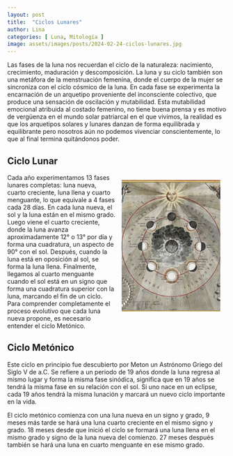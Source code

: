 ```yaml
---
layout: post
title:  "Ciclos Lunares"
author: Lina
categories: [ Luna, Mitología ]
image: assets/images/posts/2024-02-24-ciclos-lunares.jpg
---
```


Las fases de la luna nos recuerdan el ciclo de la naturaleza: nacimiento, crecimiento, maduración y descomposición. La luna y su ciclo también son una metáfora de la menstruación femenina, donde el cuerpo de la mujer se sincroniza con el ciclo cósmico de la luna. En cada fase se experimenta la encarnación de un arquetipo proveniente del inconsciente colectivo, que produce una sensación de oscilación y mutabilidad. Esta mutabilidad emocional atribuida al costado femenino, no tiene buena prensa y es motivo de vergüenza en el mundo solar patriarcal en el que vivimos, la realidad es que los arquetipos solares y lunares danzan de forma equilibrada y equilibrante pero nosotros aún no podemos vivenciar conscientemente, lo que al final termina quitándonos poder.

## Ciclo Lunar

<img src='assets/images/posts/2024-02-24-ciclos-lunares-2.jpg' style='float:right; width: 45%; padding: 1em;' />

Cada año experimentamos 13 fases lunares completas: luna nueva, cuarto creciente, luna llena y cuarto menguante, lo que equivale a 4 fases cada 28 días. En cada luna nueva, el sol y la luna están en el mismo grado. Luego viene el cuarto creciente, donde la luna avanza aproximadamente 12° o 13° por día y forma una cuadratura, un aspecto de 90° con el sol. Después, cuando la luna está en oposición al sol, se forma la luna llena. Finalmente, llegamos al cuarto menguante cuando el sol está en un signo que forma una cuadratura superior con la luna, marcando el fin de un ciclo. Para comprender completamente el proceso evolutivo que cada luna nueva propone, es necesario entender el ciclo Metónico.

## Ciclo Metónico 

Este ciclo en principio fue descubierto por Meton un Astrónomo Griego del Siglo V de a.C. Se refiere a un periodo de 19 años donde la luna regresa al mismo lugar y forma la misma fase sinódica, significa que en 19 años se tendrá la misma fase en su relación con el sol. Si uno nace en un eclipse, cada 19 años tendrá la misma lunación y marcará un nuevo ciclo importante en la vida.

El ciclo metónico comienza con una luna nueva en un signo y grado, 9 meses más tarde se hará una luna cuarto creciente en el mismo signo y grado. 18 meses desde que inició el ciclo se formará una luna llena en el mismo grado y signo de la luna nueva del comienzo. 27 meses después también se hará una luna en cuarto menguante en ese mismo grado. 



